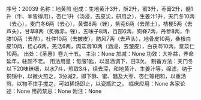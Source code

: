序号：20039
名称：地黄煎
组成：生地黄汁3升，酥2升，蜜3升，枣膏2升，髓1升（牛、羊皆得用），杏仁1升（汤浸，去皮尖，研用之），生姜汁1升，天门冬10两（去心），麦门冬6两（去心），黄耆8两（锉），紫菀6两（去苗土），桔梗5两（去芦头），甘草8两（炙微赤，锉），五味子8两，百部6两，狗脊7两，丹参8两，牛膝10两（去苗），杜仲10两（去皴皮），防风7两（去芦头），地骨皮10两，桑根白皮10两，桂心6两，羌活6两，肉苁蓉10两（酒浸，去皱皮），白茯苓10两，薏苡仁10两。
出处：《圣惠》卷九十五。
主治：None
加减：None
功效：大补益，养命延年，驻颜不老。
用法用量：每服1匙，以温酒调下，日3次。
制备方法：天门冬以下20味锉细，以水7斗，煎取3斗，续去滓，和地黄汁、生姜汁等，绵滤，纳于铜锅中，以微火煎之，3分减2，即下酥、蜜、髓及大枣、杏仁等相和，以重汤煎，以物不住手搅之，可如稀饧即止，以瓷瓶贮之。
临床应用：None
各家论述：None
用药禁忌：None
附注：None
